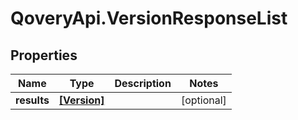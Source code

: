 # QoveryApi.VersionResponseList

## Properties

Name | Type | Description | Notes
------------ | ------------- | ------------- | -------------
**results** | [**[Version]**](Version.md) |  | [optional] 


